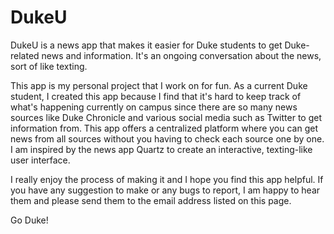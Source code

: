 # DukeU
DukeU is a news app that makes it easier for Duke students to get Duke-related news and information. It's an ongoing conversation about the news, sort of like texting.

This app is my personal project that I work on for fun. As a current Duke student, I created this app because I find that it's hard to keep track of what's happening currently on campus since there are so many news sources like Duke Chronicle and various social media such as Twitter to get information from. This app offers a centralized platform where you can get news from all sources without you having to check each source one by one. I am inspired by the news app Quartz to create an interactive, texting-like user interface.

I really enjoy the process of making it and I hope you find this app helpful. If you have any suggestion to make or any bugs to report, I am happy to hear them and please send them to the email address listed on this page. 

Go Duke!
